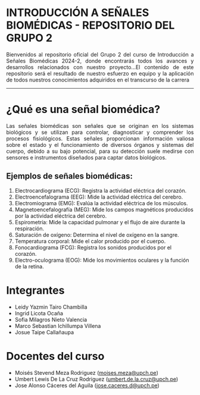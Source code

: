 # **INTRODUCCIÓN A SEÑALES BIOMÉDICAS - REPOSITORIO DEL GRUPO 2**
<p align="justify">
Bienvenidos al repositorio oficial del Grupo 2 del curso de Introducción a Señales Biomédicas 2024-2, donde encontrarás todos los avances y desarrollos relacionados con nuestro proyecto...El contenido de este repositorio será el resultado de nuestro esfuerzo en equipo y la aplicación de todos nuestros conocimientos adquiridos en el transcurso de la carrera
</p>

***

# ¿Qué es una señal biomédica?<a name="id1"></a>
<p align="justify">
Las señales biomédicas son señales que se originan en los sistemas biológicos y se utilizan para controlar, diagnosticar y comprender los procesos fisiológicos. Estas señales proporcionan información valiosa sobre el estado y el funcionamiento de diversos órganos y sistemas del cuerpo, debido a su bajo potencial, para su detección suele medirse con sensores e instrumentos diseñados para captar datos biológicos.
</p>

## Ejemplos de señales biomédicas:

1. Electrocardiograma (ECG): Registra la actividad eléctrica del corazón.
2. Electroencefalograma (EEG): Mide la actividad eléctrica del cerebro.
3. Electromiograma (EMG): Evalúa la actividad eléctrica de los músculos.
4. Magnetoencefalografía (MEG): Mide los campos magnéticos producidos por la actividad eléctrica del cerebro.
5. Espirometría: Mide la capacidad pulmonar y el flujo de aire durante la respiración.
6. Saturación de oxígeno: Determina el nivel de oxígeno en la sangre.
7. Temperatura corporal: Mide el calor producido por el cuerpo.
8. Fonocardiograma (FCG): Registra los sonidos producidos por el corazón.
9. Electro-oculograma (EOG): Mide los movimientos oculares y la función de la retina.
    
# Integrantes<a name="id3"></a>
- Leidy Yazmin Tairo Chambilla
- Ingrid Licota Ocaña
- Sofia Milagros Nieto Valencia
- Marco Sebastian Ichillumpa Villena
- Josue Taipe Callañaupa


# Docentes del curso<a name="id4"></a>
- Moisés Stevend Meza Rodriguez (moises.meza@upch.pe)
- Umbert Lewis De La Cruz Rodriguez (umbert.de.la.cruz@upch.pe)
- Jose Alonso Cáceres del Aguila (jose.caceres.d@upch.pe)



